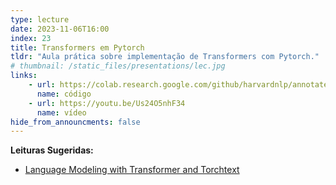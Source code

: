 ```yaml
---
type: lecture
date: 2023-11-06T16:00
index: 23
title: Transformers em Pytorch
tldr: "Aula prática sobre implementação de Transformers com Pytorch."
# thumbnail: /static_files/presentations/lec.jpg
links: 
    - url: https://colab.research.google.com/github/harvardnlp/annotated-transformer/blob/master/AnnotatedTransformer.ipynb
      name: código
    - url: https://youtu.be/Us24O5nhF34
      name: vídeo
hide_from_announcments: false
---
```

**Leituras Sugeridas:**
- [Language Modeling with Transformer and Torchtext](https://pytorch.org/tutorials/beginner/transformer_tutorial.html#language-modeling-with-nn-transformer-and-torchtext)
